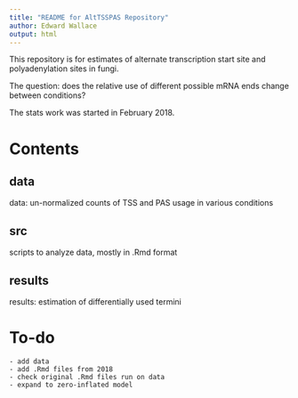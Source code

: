 ```yaml
---
title: "README for AltTSSPAS Repository"
author: Edward Wallace
output: html
---
```


This repository is for estimates of alternate transcription start site and polyadenylation sites in fungi.

The question: does the relative use of different possible mRNA ends change between conditions?

The stats work was started in February 2018.

# Contents

## data

data: un-normalized counts of TSS and PAS usage in various conditions

## src

scripts to analyze data, mostly in .Rmd format

## results

results: estimation of differentially used termini

# To-do

    - add data
    - add .Rmd files from 2018
    - check original .Rmd files run on data
    - expand to zero-inflated model
